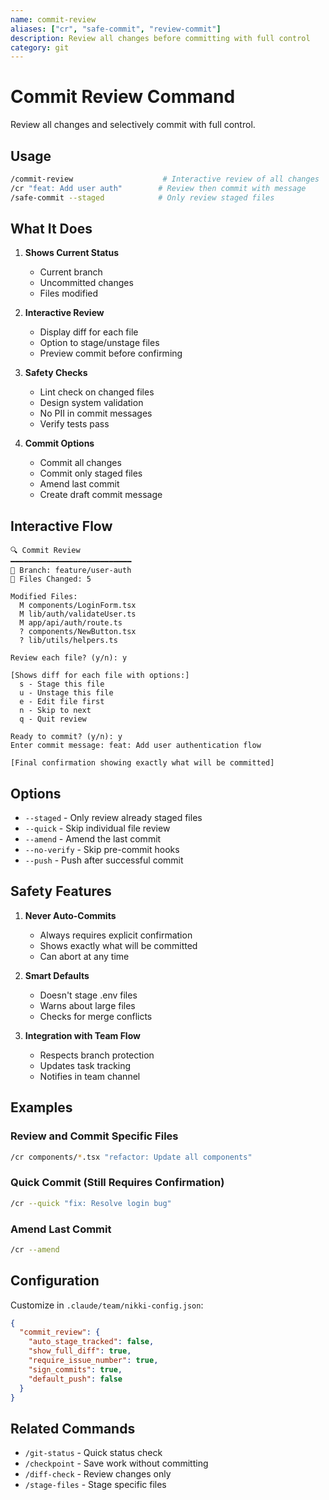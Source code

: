 ```yaml
---
name: commit-review
aliases: ["cr", "safe-commit", "review-commit"]
description: Review all changes before committing with full control
category: git
---
```


# Commit Review Command

Review all changes and selectively commit with full control.

## Usage

```bash
/commit-review                    # Interactive review of all changes
/cr "feat: Add user auth"        # Review then commit with message
/safe-commit --staged            # Only review staged files
```

## What It Does

1. **Shows Current Status**
   - Current branch
   - Uncommitted changes
   - Files modified

2. **Interactive Review**
   - Display diff for each file
   - Option to stage/unstage files
   - Preview commit before confirming

3. **Safety Checks**
   - Lint check on changed files
   - Design system validation
   - No PII in commit messages
   - Verify tests pass

4. **Commit Options**
   - Commit all changes
   - Commit only staged files
   - Amend last commit
   - Create draft commit message

## Interactive Flow

```
🔍 Commit Review
━━━━━━━━━━━━━━━━━━━━━━━━━━━
📍 Branch: feature/user-auth
📝 Files Changed: 5

Modified Files:
  M components/LoginForm.tsx
  M lib/auth/validateUser.ts
  M app/api/auth/route.ts
  ? components/NewButton.tsx
  ? lib/utils/helpers.ts

Review each file? (y/n): y

[Shows diff for each file with options:]
  s - Stage this file
  u - Unstage this file  
  e - Edit file first
  n - Skip to next
  q - Quit review

Ready to commit? (y/n): y
Enter commit message: feat: Add user authentication flow

[Final confirmation showing exactly what will be committed]
```

## Options

- `--staged` - Only review already staged files
- `--quick` - Skip individual file review
- `--amend` - Amend the last commit
- `--no-verify` - Skip pre-commit hooks
- `--push` - Push after successful commit

## Safety Features

1. **Never Auto-Commits**
   - Always requires explicit confirmation
   - Shows exactly what will be committed
   - Can abort at any time

2. **Smart Defaults**
   - Doesn't stage .env files
   - Warns about large files
   - Checks for merge conflicts

3. **Integration with Team Flow**
   - Respects branch protection
   - Updates task tracking
   - Notifies in team channel

## Examples

### Review and Commit Specific Files
```bash
/cr components/*.tsx "refactor: Update all components"
```

### Quick Commit (Still Requires Confirmation)
```bash
/cr --quick "fix: Resolve login bug"
```

### Amend Last Commit
```bash
/cr --amend
```

## Configuration

Customize in `.claude/team/nikki-config.json`:
```json
{
  "commit_review": {
    "auto_stage_tracked": false,
    "show_full_diff": true,
    "require_issue_number": true,
    "sign_commits": true,
    "default_push": false
  }
}
```

## Related Commands

- `/git-status` - Quick status check
- `/checkpoint` - Save work without committing
- `/diff-check` - Review changes only
- `/stage-files` - Stage specific files
